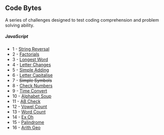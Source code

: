 ## Code Bytes

A series of challenges designed to test coding comprehension and problem solving ability.

##### JavaScript
-  1 - [String Reversal](https://github.com/Ash-Lee/CodeBytes/blob/master/1%20-%20String%20Reversal.js)
-  2 - [Factorials](https://github.com/Ash-Lee/CodeBytes/blob/master/2%20-%20Factorials.js)
-  3 - [Longest Word](https://github.com/Ash-Lee/CodeBytes/blob/master/3%20-%20Longest%20Word.js)
-  4 - [Letter Changes](https://github.com/Ash-Lee/CodeBytes/blob/master/4%20-%20Letter%20Changes.js)
-  5 - [Simple Adding](https://github.com/Ash-Lee/CodeBytes/blob/master/5%20-%20Simple%20Adding.js)
-  6 - [Letter Capitalise](https://github.com/Ash-Lee/CodeBytes/blob/master/6%20-%20Letter%20Capitalise.js)
-  7 - <s>Simple Symbols</s>
-  8 - [Check Numbers](https://github.com/Ash-Lee/CodeBytes/blob/master/8%20-%20Check%20Number.js)
-  9 - [Time Convert](https://github.com/Ash-Lee/CodeBytes/blob/master/9%20-%20Time%20Convert.js)
- 10 - [Alphabet Soup](https://github.com/Ash-Lee/CodeBytes/blob/master/10%20-%20Alphabet%20Soup.js)
- 11 - [AB Check](https://github.com/Ash-Lee/CodeBytes/blob/master/11%20-%20AB%20Check.js)
- 12 - [Vowel Count](https://github.com/Ash-Lee/CodeBytes/blob/master/12%20-%20Vowel%20Count.js)
- 13 - [Word Count](https://github.com/Ash-Lee/CodeBytes/blob/master/13%20-%20Word%20Count.js)
- 14 - [Ex Oh](https://github.com/Ash-Lee/CodeBytes/blob/master/14%20-%20Ex%20Oh.js)
- 15 - [Palindrome](https://github.com/Ash-Lee/CodeBytes/blob/master/15%20-%20Palindrome.js)
- 16 - [Arith Geo](https://github.com/Ash-Lee/CodeBytes/blob/master/16%20-%20Arith%20Geo.js)